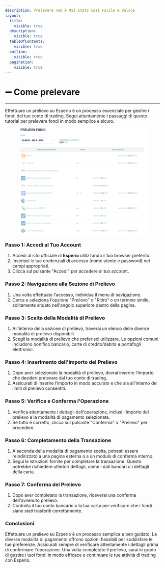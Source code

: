 ```yaml
---
description: Prelevare non è Mai Stato Così Facile e Veloce
layout:
  title:
    visible: true
  description:
    visible: true
  tableOfContents:
    visible: true
  outline:
    visible: true
  pagination:
    visible: true
---
```


# ➖ Come prelevare

***

Effettuare un prelievo su Esperio è un processo essenziale per gestire i fondi del tuo conto di trading. Segui attentamente i passaggi di questo tutorial per prelevare fondi in modo semplice e sicuro.

<figure><img src="../../../.gitbook/assets/image.png" alt=""><figcaption></figcaption></figure>

### **Passo 1: Accedi al Tuo Account**

1. Accedi al sito ufficiale di **Esperio** utilizzando il tuo browser preferito.
2. Inserisci le tue credenziali di accesso (nome utente e password) nei campi appropriati.
3. Clicca sul pulsante "Accedi" per accedere al tuo account.

### **Passo 2: Navigazione alla Sezione di Prelievo**

1. Una volta effettuato l'accesso, individua il menu di navigazione.
2. Cerca e seleziona l'opzione "Prelievo" o "Ritiro" o un termine simile, solitamente situato nell'angolo superiore destro della pagina.

### **Passo 3: Scelta della Modalità di Prelievo**

1. All'interno della sezione di prelievo, troverai un elenco delle diverse modalità di prelievo disponibili.
2. Scegli la modalità di prelievo che preferisci utilizzare. Le opzioni comuni includono bonifico bancario, carte di credito/debito e portafogli elettronici.

### **Passo 4: Inserimento dell'Importo del Prelievo**

1. Dopo aver selezionato la modalità di prelievo, dovrai inserire l'importo che desideri prelevare dal tuo conto di trading.
2. Assicurati di inserire l'importo in modo accurato e che sia all'interno dei limiti di prelievo consentiti.

### **Passo 5: Verifica e Conferma l'Operazione**

1. Verifica attentamente i dettagli dell'operazione, inclusi l'importo del prelievo e la modalità di pagamento selezionata.
2. Se tutto è corretto, clicca sul pulsante "Conferma" o "Prelievo" per procedere.

### **Passo 6: Completamento della Transazione**

1. A seconda della modalità di pagamento scelta, potresti essere reindirizzato a una pagina esterna o a un modulo di conferma interno.
2. Segui le istruzioni fornite per completare la transazione. Questo potrebbe richiedere ulteriori dettagli, come i dati bancari o i dettagli della carta.

### **Passo 7: Conferma del Prelievo**

1. Dopo aver completato la transazione, riceverai una conferma dell'avvenuto prelievo.
2. Controlla il tuo conto bancario o la tua carta per verificare che i fondi siano stati trasferiti correttamente.

### **Conclusioni**

Effettuare un prelievo su Esperio è un processo semplice e ben guidato. Le diverse modalità di pagamento offrono opzioni flessibili per soddisfare le tue preferenze. Assicurati sempre di verificare attentamente i dettagli prima di confermare l'operazione. Una volta completato il prelievo, sarai in grado di gestire i tuoi fondi in modo efficace e continuare le tue attività di trading con Esperio.
